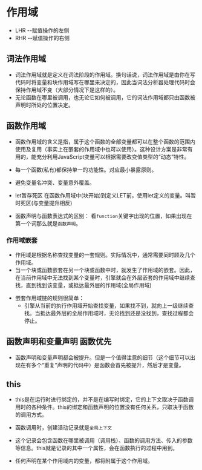 # 作用域

* LHR --赋值操作的左侧
* RHR --赋值操作的右侧


## 词法作用域
* 词法作用域就是定义在词法阶段的作用域。换句话说，词法作用域是由你在写代码时将变量和块作用域写在哪里来决定的，因此当词法分析器处理代码时会保持作用域不变（大部分情况下是这样的）。
* 无论函数在哪里被调用，也无论它如何被调用，它的词法作用域都只由函数被声明时所处的位置决定。


## 函数作用域
* 函数作用域的含义是指，属于这个函数的全部变量都可以在整个函数的范围内使用及复用（事实上在嵌套的作用域中也可以使用）。这种设计方案是非常有用的，能充分利用JavaScript变量可以根据需要改变值类型的“动态”特性。
* 每一个函数(私有)都保持单一的功能性。对应最小暴露原则。
* 避免变量名冲突、变量意外覆盖。

* let暂存死区   在函数作用域中(块开始)到定义LET前，使用let定义的变量。叫暂时死区(与变量提升相反)

* 函数声明与函数表达式的区别： 看`function`关键字出现的位置，如果出现在第一个词那么就是`函数声明`。

### 作用域嵌套
* 作用域是根据名称查找变量的一套规则。实际情况中，通常需要同时顾及几个作用域。
* 当一个块或函数嵌套在另一个块或函数中时，就发生了作用域的嵌套。因此，在当前作用域中无法找到某个变量时，引擎就会在外层嵌套的作用域中继续查找，直到找到该变量，或抵达最外层的作用域(全局作用域)

+ 嵌套作用域链的规则很简单：
	- 引擎从当前的执行作用域开始查找变量，如果找不到，就向上一级继续查找。当抵达最外层的全局作用域时，无论找到还是没找到，查找过程都会停止。



## 函数声明和变量声明 函数优先
* 函数声明和变量声明都会被提升。但是一个值得注意的细节（这个细节可以出现在有多个“重复”声明的代码中）是函数会首先被提升，然后才是变量。


## this
* this是在运行时进行绑定的，并不是在编写时绑定，它的上下文取决于函数调用时的各种条件。this的绑定和函数声明的位置没有任何关系，只取决于函数的调用方式。

* 函数调用时，创建活动记录就是`全局上下文`
* 这个记录会包含函数在哪里被调用（调用栈）、函数的调用方法、传入的参数等信息。this就是记录的其中一个属性，会在函数执行的过程中用到。



* 任何声明在某个作用域内的变量，都将附属于这个作用域。